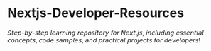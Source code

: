 # Nextjs-Developer-Resources
𝘚𝘵𝘦𝘱-𝘣𝘺-𝘴𝘵𝘦𝘱 𝘭𝘦𝘢𝘳𝘯𝘪𝘯𝘨 𝘳𝘦𝘱𝘰𝘴𝘪𝘵𝘰𝘳𝘺 𝘧𝘰𝘳 𝘕𝘦𝘹𝘵.𝘫𝘴, 𝘪𝘯𝘤𝘭𝘶𝘥𝘪𝘯𝘨 𝘦𝘴𝘴𝘦𝘯𝘵𝘪𝘢𝘭 𝘤𝘰𝘯𝘤𝘦𝘱𝘵𝘴, 𝘤𝘰𝘥𝘦 𝘴𝘢𝘮𝘱𝘭𝘦𝘴, 𝘢𝘯𝘥 𝘱𝘳𝘢𝘤𝘵𝘪𝘤𝘢𝘭 𝘱𝘳𝘰𝘫𝘦𝘤𝘵𝘴 𝘧𝘰𝘳 𝘥𝘦𝘷𝘦𝘭𝘰𝘱𝘦𝘳𝘴!
